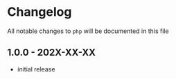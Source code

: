 # Changelog

All notable changes to `php` will be documented in this file

## 1.0.0 - 202X-XX-XX

- initial release
